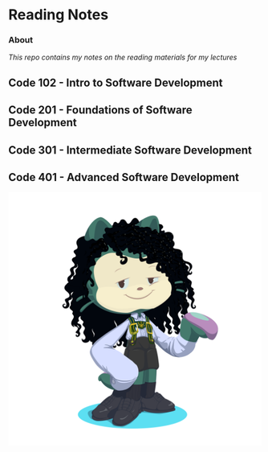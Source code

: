 # Reading Notes 
### **About**


 *This repo contains my notes on the reading materials for my lectures* 


## Code 102 - Intro to Software Development
## Code 201 - Foundations of Software Development
## Code 301 - Intermediate Software Development
## Code 401 - Advanced Software Development

![Screenshot](./assets/octocat-1680463246081.png)